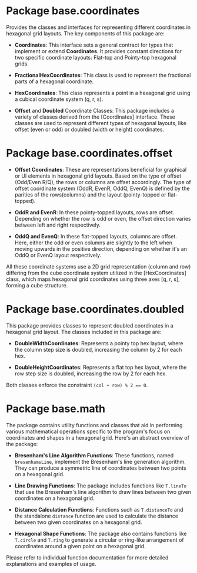 # Package base.coordinates

Provides the classes and interfaces for representing different coordinates in hexagonal
grid layouts. The key components of this package are:

- **Coordinates<T>**: This interface sets a general contract for types that implement or extend **Coordinates**. It
  provides constant directions for two specific coordinate layouts: Flat-top and Pointy-top hexagonal grids.

- **FractionalHexCoordinates**: This class is used to represent the fractional parts of a hexagonal coordinate.

- **HexCoordinates**: This class represents a point in a hexagonal grid using a cubical coordinate system (q, r, s).

- **Offset** and **Doubled** Coordinate Classes: This package includes a variety of classes derived from the
  [Coordinates] interface. These classes are used to represent
  different types of hexagonal layouts, like offset (even or odd) or doubled (width or height) coordinates.

# Package base.coordinates.offset

- **Offset Coordinates**: These are representations beneficial for graphical or UI elements in hexagonal grid layouts.
  Based on the type of offset (Odd/Even R/Q), the rows or columns are offset accordingly. The type of offset coordinate
  system (OddR, EvenR, OddQ, EvenQ) is defined by the parities of the rows(columns) and the layout (pointy-topped or
  flat-topped).

- **OddR and EvenR**: In these pointy-topped layouts, rows are offset. Depending on whether the row is odd or even, the
  offset direction varies between left and right respectively.

- **OddQ and EvenQ**: In these flat-topped layouts, columns are offset. Here, either the odd or even columns are
  slightly to the left when moving upwards in the positive direction, depending on whether it's an OddQ or EvenQ layout
  respectively.

All these coordinate systems use a 2D grid representation (column and row) differing from the cube coordinate system
utilized in the [HexCoordinates] class, which maps hexagonal grid coordinates using
three axes [q, r, s], forming a cube
structure.

# Package base.coordinates.doubled

This package provides classes to represent doubled coordinates in a hexagonal grid layout. The classes included in this
package are:

- **DoubleWidthCoordinates**: Represents a pointy top hex layout, where the column step size is doubled, increasing the
  column by 2 for each hex.

- **DoubleHeightCoordinates**: Represents a flat top hex layout, where the row step size is doubled, increasing the row
  by 2 for each hex.

Both classes enforce the constraint `(col + row) % 2 == 0`.

# Package base.math

The package contains utility functions and classes that aid in performing various mathematical operations
specific to the program's focus on coordinates and shapes in a hexagonal grid. Here's an abstract overview of the
package:

- **Bresenham's Line Algorithm Functions**: These functions, named `bresenhamsLine`, implement the Bresenham's line
  generation algorithm. They can produce a symmetric line of coordinates between two points on a hexagonal grid.

- **Line Drawing Functions**: The package includes functions like `T.lineTo` that use the Bresenham's line algorithm to
  draw lines between two given coordinates on a hexagonal grid.

- **Distance Calculation Functions**: Functions such as `T.distanceTo` and the standalone `distance` function are used
  to calculate the distance between two given coordinates on a hexagonal grid.

- **Hexagonal Shape Functions**: The package also contains functions like `T.circle` and `T.ring` to generate a circular
  or ring-like arrangement of coordinates around a given point on a hexagonal grid.

Please refer to individual function documentation for more detailed explanations and examples of usage.